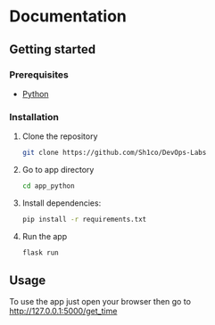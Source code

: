 # Documentation

## Getting started

### Prerequisites

* [Python](https://www.python.org/downloads/)

### Installation

1. Clone the repository

    ```bash
    git clone https://github.com/Sh1co/DevOps-Labs
    ```

2. Go to app directory

    ```bash
    cd app_python
    ```

3. Install dependencies:

    ```Bash
    pip install -r requirements.txt
    ```

4. Run the app

    ```bash
    flask run
    ```

## Usage

To use the app just open your browser then go to <http://127.0.0.1:5000/get_time>
